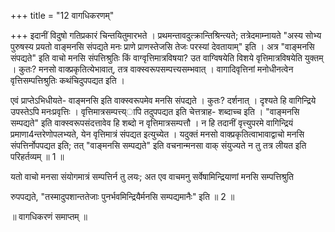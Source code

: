 +++
title = "12 वागधिकरणम्"

+++
इदानीं विदुषो गतिप्रकारं चिन्तयितुमारभते । प्रथमन्तावदुत्क्रान्तिश्रिन्त्यते; तत्रेदमाम्नायते "अस्य सोभ्य पुरुषस्य प्रयतो वाङ्मनसि संपद्यते मनः प्राणे प्राणस्तेजसि तेजः परस्यां देवतायाम्" इति । अत्र "वाङ्मनसि संपद्यते" इति वाचो मनसि संपत्तिश्रुतिः किं वाग्वृत्तिमात्रविषया? उत वाग्विषयेति विशये वृत्तिमात्रविषयेति युक्तम् । कुतः? मनसो वाक्प्रकृतित्येभावात्, तत्र वाक्स्वरूपसम्पत्त्यसम्भवात् । वागादिवृत्तिनां मनोधीनत्वेन वृत्तिसम्पत्तिश्रुतिः कथंचिदुपपद्यत इति ।

एवं प्राप्तेऽभिधीयते- वाङ्मनसि इति वाक्स्वरूपमेव मनसि संपद्यते । कुतः? दर्शनात् । दृश्यते हि वागिन्द्रिये उपस्तेऽपि मनःप्रवृत्तिः । वृत्तिमात्रसम्पत्त्य्ापि तदुपपद्यत इति चेत्तत्राह- शब्दाच्च इति । "वाङ्मनसि सम्पद्यते" इति वाक्स्वरूपसंदत्तावेव हि शब्दो न वृत्तिमात्रसम्पत्तौ । न हि तदानीं वृत्त्युपरमे वागिन्द्रियं प्रमाणा4न्तरेणोपलभ्यते, येन वृत्तिमात्रं संपद्यत इत्युच्येत । यदुक्तं मनसो वाक्प्रकृतित्वाभावाद्वाचो मनसि संपत्तिर्नोपपद्यत इति; तत् "वाङ्मनसि सम्पद्यते" इति वचनान्मनसा वाक् संयुज्यते न तु तत्र लीयत इति परिहर्तव्यम् ॥ 1 ॥

यतो वाचो मनसा संयोगमात्रं सम्पत्तिर्न तु लयः; अत एव वाचमनु सर्वेषामिन्द्रियाणां मनसि सम्पत्तिश्रुति

रुपपद्यते, "तस्मादुपशान्ततेजाः पुनर्भवमिन्द्रियैर्मनसि सम्पद्यमानैः" इति ॥ 2 ॥

॥ वागधिकरणं समाप्तम् ॥
